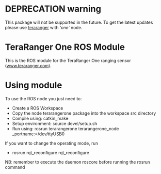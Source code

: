 # DEPRECATION warning

This package will not be supported in the future. To get the latest updates please use [teraranger](https://github.com/Terabee/teraranger) with _'one'_ node.

TeraRanger One ROS Module
=========================

This is the ROS module for the TeraRanger One ranging sensor (www.teraranger.com).


Using module
============

To use the ROS node you just need to:
* Create a ROS Workspace
* Copy the node terarangerone package into the workspace src directory
* Compile using: catkin_make 
* Setup environment: source devel/setup.sh
* Run using: rosrun terarangerone terarangerone_node _portname:=/dev/ttyUSB0

If you want to change the operating mode, run
* rosrun rqt_reconfigure rqt_reconfigure 

NB: remember to execute the daemon roscore before running the rosrun command
